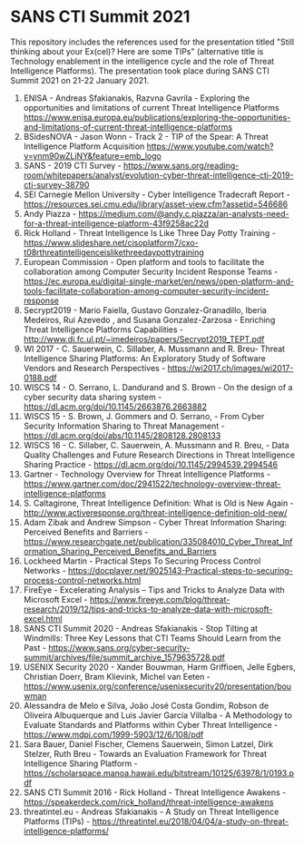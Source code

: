 # SANS CTI Summit 2021
This repository includes the references used for the presentation titled "Still thinking about your Ex(cel)? Here are some TIPs" (alternative title is Technology enablement in the intelligence cycle and the role of Threat Intelligence Platforms). The presentation took place during SANS CTI Summit 2021 on 21-22 January 2021.

1. ENISA - Andreas Sfakianakis, Razvna Gavrila - Exploring the opportunities and limitations of current Threat Intelligence Platforms
 https://www.enisa.europa.eu/publications/exploring-the-opportunities-and-limitations-of-current-threat-intelligence-platforms
2. BSidesNOVA - Jason Wonn - Track 2 - TIP of the Spear: A Threat Intelligence Platform Acquisition https://www.youtube.com/watch?v=ynm90wZLjNY&feature=emb_logo
3. SANS - 2019 CTI Survey - https://www.sans.org/reading-room/whitepapers/analyst/evolution-cyber-threat-intelligence-cti-2019-cti-survey-38790
4. SEI Carnegie Mellon University - Cyber Intelligence Tradecraft Report - https://resources.sei.cmu.edu/library/asset-view.cfm?assetid=546686
5. Andy Piazza - https://medium.com/@andy.c.piazza/an-analysts-need-for-a-threat-intelligence-platform-43f9258ac22d
6. Rick Holland - Threat Intelligence Is Like Three Day Potty Training - https://www.slideshare.net/cisoplatform7/cxo-t08rthreatintelligenceislikethreedaypottytraining
7. European Commission - Open platform and tools to facilitate the collaboration among Computer Security Incident Response Teams - https://ec.europa.eu/digital-single-market/en/news/open-platform-and-tools-facilitate-collaboration-among-computer-security-incident-response
8. Secrypt2019 - Mario Faiella, Gustavo Gonzalez-Granadillo, Iberia Medeiros, Rui Azevedo , and Susana Gonzalez-Zarzosa - Enriching Threat Intelligence Platforms Capabilities - http://www.di.fc.ul.pt/~imedeiros/papers/Secrypt2019_TEPT.pdf
9. WI 2017 - C. Sauerwein, C. Sillaber, A. Mussmann and R. Breu- Threat Intelligence Sharing Platforms: An Exploratory Study of Software Vendors and Research Perspectives - https://wi2017.ch/images/wi2017-0188.pdf
10. WISCS 14 - O. Serrano, L. Dandurand and S. Brown - On the design of a cyber security data sharing system - https://dl.acm.org/doi/10.1145/2663876.2663882
11. WISCS 15 - S. Brown, J. Gommers and O. Serrano, - From Cyber Security Information Sharing to Threat Management - https://dl.acm.org/doi/abs/10.1145/2808128.2808133
12. WISCS 16 - C. Sillaber, C. Sauerwein, A. Mussmann and R. Breu, - Data Quality Challenges and Future Research Directions in Threat Intelligence Sharing Practice - https://dl.acm.org/doi/10.1145/2994539.2994546
13. Gartner - Technology Overview for Threat Intelligence Platforms - https://www.gartner.com/doc/2941522/technology-overview-threat-intelligence-platforms
14. S. Caltagirone,  Threat Intelligence Definition: What is Old is New Again - http://www.activeresponse.org/threat-intelligence-definition-old-new/
15. Adam Zibak and Andrew Simpson - Cyber Threat Information Sharing: Perceived Benefits and Barriers - https://www.researchgate.net/publication/335084010_Cyber_Threat_Information_Sharing_Perceived_Benefits_and_Barriers
16. Lockheed Martin - Practical Steps To Securing Process Control Networks - https://docplayer.net/9025143-Practical-steps-to-securing-process-control-networks.html
17. FireEye - Excelerating Analysis – Tips and Tricks to Analyze Data with Microsoft Excel - https://www.fireeye.com/blog/threat-research/2019/12/tips-and-tricks-to-analyze-data-with-microsoft-excel.html
18. SANS CTI Summit 2020 - Andreas Sfakianakis - Stop Tilting at Windmills: Three Key Lessons that CTI Teams Should Learn from the Past - https://www.sans.org/cyber-security-summit/archives/file/summit_archive_1579635728.pdf
19. USENIX Security 2020 - Xander Bouwman, Harm Griffioen, Jelle Egbers, Christian Doerr, Bram Klievink, Michel van Eeten - https://www.usenix.org/conference/usenixsecurity20/presentation/bouwman 
20. Alessandra de Melo e Silva, João José Costa Gondim, Robson de Oliveira Albuquerque and Luis Javier García Villalba - A Methodology to Evaluate Standards and Platforms within Cyber Threat Intelligence - https://www.mdpi.com/1999-5903/12/6/108/pdf
21. Sara Bauer, Daniel Fischer, Clemens Sauerwein, Simon Latzel, Dirk Stelzer, Ruth Breu - Towards an Evaluation Framework for Threat Intelligence Sharing Platform - https://scholarspace.manoa.hawaii.edu/bitstream/10125/63978/1/0193.pdf
22. SANS CTI Summit 2016 - Rick Holland - Threat Intelligence Awakens - https://speakerdeck.com/rick_holland/threat-intelligence-awakens
23. threatintel.eu - Andreas Sfakianakis - A Study on Threat Intelligence Platforms (TIPs) - https://threatintel.eu/2018/04/04/a-study-on-threat-intelligence-platforms/
